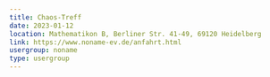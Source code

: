 ```yaml
---
title: Chaos-Treff
date: 2023-01-12
location: Mathematikon B, Berliner Str. 41-49, 69120 Heidelberg
link: https://www.noname-ev.de/anfahrt.html
usergroup: noname
type: usergroup
---
```

